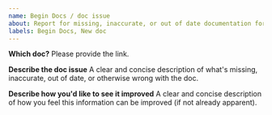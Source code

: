 ```yaml
---
name: Begin Docs / doc issue
about: Report for missing, inaccurate, or out of date documentation for Begin Docs (docs.begin.com)
labels: Begin Docs, New doc
---
```

**Which doc?**
Please provide the link.


**Describe the doc issue**
A clear and concise description of what's missing, inaccurate, out of date, or otherwise wrong with the doc.


**Describe how you'd like to see it improved**
A clear and concise description of how you feel this information can be improved (if not already apparent).
